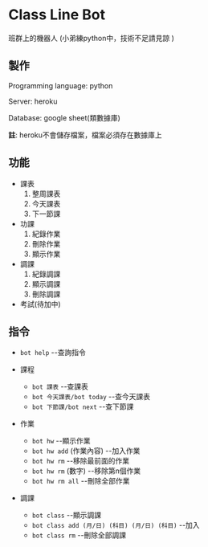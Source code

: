 # Class Line Bot

班群上的機器人
 (小弟練python中，技術不足請見諒 )

## 製作
Programming language: python

Server: heroku

Database: google sheet(類數據庫)


**註**: heroku不會儲存檔案，檔案必須存在數據庫上


## 功能

- 課表
    1. 整周課表
    2. 今天課表
    3. 下一節課
- 功課
    1. 紀錄作業
    2. 刪除作業
    3. 顯示作業
- 調課
    1. 紀錄調課
    2. 顯示調課
    3. 刪除調課
- 考試(待加中)

## 指令
- `bot help` --查詢指令

- 課程
    - `bot 課表` --查課表
    - `bot 今天課表/bot today` --查今天課表
    - `bot 下節課/bot next` --查下節課

- 作業
    - `bot hw` --顯示作業
    - `bot hw add` (作業內容) --加入作業
    - `bot hw rm` --移除最前面的作業
    - `bot hw rm` (數字) --移除第n個作業
    - `bot hw rm all` --刪除全部作業

- 調課
    - `bot class` --顯示調課
    - `bot class add (月/日) (科目) (月/日) (科目)` --加入
    - `bot class rm` --刪除全部調課
